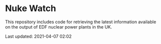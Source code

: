 # Nuke Watch

This repository includes code for retrieving the latest information available on the output of EDF nuclear power plants in the UK.

Last updated: 2021-04-07 02:02